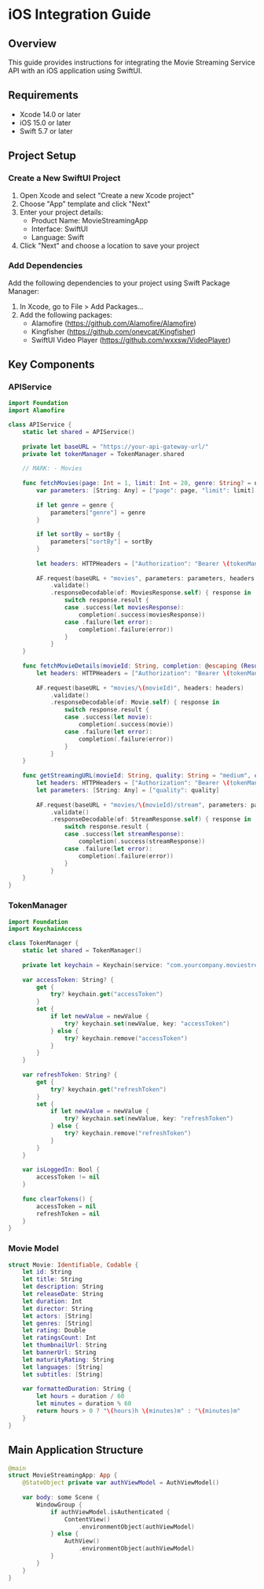 # iOS Integration Guide

## Overview

This guide provides instructions for integrating the Movie Streaming Service API with an iOS application using SwiftUI.

## Requirements

- Xcode 14.0 or later
- iOS 15.0 or later
- Swift 5.7 or later

## Project Setup

### Create a New SwiftUI Project

1. Open Xcode and select "Create a new Xcode project"
2. Choose "App" template and click "Next"
3. Enter your project details:
   - Product Name: MovieStreamingApp
   - Interface: SwiftUI
   - Language: Swift
4. Click "Next" and choose a location to save your project

### Add Dependencies

Add the following dependencies to your project using Swift Package Manager:

1. In Xcode, go to File > Add Packages...
2. Add the following packages:
   - Alamofire (https://github.com/Alamofire/Alamofire)
   - Kingfisher (https://github.com/onevcat/Kingfisher)
   - SwiftUI Video Player (https://github.com/wxxsw/VideoPlayer)

## Key Components

### APIService

```swift
import Foundation
import Alamofire

class APIService {
    static let shared = APIService()
    
    private let baseURL = "https://your-api-gateway-url/"
    private let tokenManager = TokenManager.shared
    
    // MARK: - Movies
    
    func fetchMovies(page: Int = 1, limit: Int = 20, genre: String? = nil, sortBy: String? = nil, completion: @escaping (Result<MoviesResponse, Error>) -> Void) {
        var parameters: [String: Any] = ["page": page, "limit": limit]
        
        if let genre = genre {
            parameters["genre"] = genre
        }
        
        if let sortBy = sortBy {
            parameters["sortBy"] = sortBy
        }
        
        let headers: HTTPHeaders = ["Authorization": "Bearer \(tokenManager.accessToken ?? "")"]
        
        AF.request(baseURL + "movies", parameters: parameters, headers: headers)
            .validate()
            .responseDecodable(of: MoviesResponse.self) { response in
                switch response.result {
                case .success(let moviesResponse):
                    completion(.success(moviesResponse))
                case .failure(let error):
                    completion(.failure(error))
                }
            }
    }
    
    func fetchMovieDetails(movieId: String, completion: @escaping (Result<Movie, Error>) -> Void) {
        let headers: HTTPHeaders = ["Authorization": "Bearer \(tokenManager.accessToken ?? "")"]
        
        AF.request(baseURL + "movies/\(movieId)", headers: headers)
            .validate()
            .responseDecodable(of: Movie.self) { response in
                switch response.result {
                case .success(let movie):
                    completion(.success(movie))
                case .failure(let error):
                    completion(.failure(error))
                }
            }
    }
    
    func getStreamingURL(movieId: String, quality: String = "medium", completion: @escaping (Result<StreamResponse, Error>) -> Void) {
        let headers: HTTPHeaders = ["Authorization": "Bearer \(tokenManager.accessToken ?? "")"]
        let parameters: [String: Any] = ["quality": quality]
        
        AF.request(baseURL + "movies/\(movieId)/stream", parameters: parameters, headers: headers)
            .validate()
            .responseDecodable(of: StreamResponse.self) { response in
                switch response.result {
                case .success(let streamResponse):
                    completion(.success(streamResponse))
                case .failure(let error):
                    completion(.failure(error))
                }
            }
    }
}
```

### TokenManager

```swift
import Foundation
import KeychainAccess

class TokenManager {
    static let shared = TokenManager()
    
    private let keychain = Keychain(service: "com.yourcompany.moviestreamingapp")
    
    var accessToken: String? {
        get {
            try? keychain.get("accessToken")
        }
        set {
            if let newValue = newValue {
                try? keychain.set(newValue, key: "accessToken")
            } else {
                try? keychain.remove("accessToken")
            }
        }
    }
    
    var refreshToken: String? {
        get {
            try? keychain.get("refreshToken")
        }
        set {
            if let newValue = newValue {
                try? keychain.set(newValue, key: "refreshToken")
            } else {
                try? keychain.remove("refreshToken")
            }
        }
    }
    
    var isLoggedIn: Bool {
        accessToken != nil
    }
    
    func clearTokens() {
        accessToken = nil
        refreshToken = nil
    }
}
```

### Movie Model

```swift
struct Movie: Identifiable, Codable {
    let id: String
    let title: String
    let description: String
    let releaseDate: String
    let duration: Int
    let director: String
    let actors: [String]
    let genres: [String]
    let rating: Double
    let ratingsCount: Int
    let thumbnailUrl: String
    let bannerUrl: String
    let maturityRating: String
    let languages: [String]
    let subtitles: [String]
    
    var formattedDuration: String {
        let hours = duration / 60
        let minutes = duration % 60
        return hours > 0 ? "\(hours)h \(minutes)m" : "\(minutes)m"
    }
}
```

## Main Application Structure

```swift
@main
struct MovieStreamingApp: App {
    @StateObject private var authViewModel = AuthViewModel()
    
    var body: some Scene {
        WindowGroup {
            if authViewModel.isAuthenticated {
                ContentView()
                    .environmentObject(authViewModel)
            } else {
                AuthView()
                    .environmentObject(authViewModel)
            }
        }
    }
}
```
